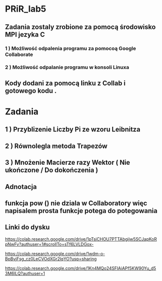 # PRiR_lab5


## Zadania zostaly zrobione za pomocą środowisko MPI jezyka C 

### 1 ) Możliwość odpalenia programu za pomocoą  Google Collaborate 

### 2 ) Możliwość odpalanie programu w konsoli Linuxa 

## Kody dodani za pomocą linku z Collab i gotowego kodu . 

# Zadania 

## 1 ) Przyblizenie Liczby Pi ze wzoru Leibnitza  
## 2 ) Równolegla metoda Trapezów 
## 3 ) Mnożenie Macierze razy Wektor ( Nie ukończone / Do dokończenia )  


## Adnotacja 
## funkcja pow () nie dziala w Collaboratory więc napisalem prosta funkcje potega do potegowania 

## Linki do dysku 


https://colab.research.google.com/drive/1pTsjCHOU7PTTAbgijw5SCJapKoRpNwFv?authuser=1#scrollTo=sTf6LVLDGox-

https://colab.research.google.com/drive/1wdm-o-BpBvjFsg_cz0LeCVOdXGr2lqYO?usp=sharing

https://colab.research.google.com/drive/1Kn4MQo24SFIAiAPf5KW90Yu_d53M6lLQ?authuser=1
